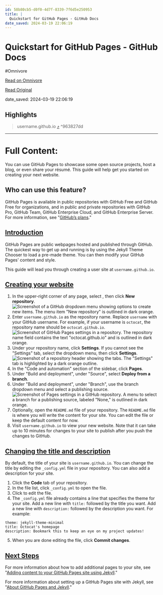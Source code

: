 ```yaml
---
id: 58b80cb5-d0f0-4d7f-8339-7f6d5e250953
title: |
  Quickstart for GitHub Pages - GitHub Docs
date_saved: 2024-03-19 22:06:19
---
```


# Quickstart for GitHub Pages - GitHub Docs
#Omnivore

[Read on Omnivore](https://omnivore.app/me/quickstart-for-git-hub-pages-git-hub-docs-18e599bff5e)

[Read Original](https://docs.github.com/en/pages/quickstart)

date_saved: 2024-03-19 22:06:19


## Highlights

> username.github.io [⤴️](https://omnivore.app/me/quickstart-for-git-hub-pages-git-hub-docs-18e599bff5e#963827dd-0d9d-45d2-9de6-dff6dc58febb)  ^963827dd


--- 

# Full Content: 

You can use GitHub Pages to showcase some open source projects, host a blog, or even share your résumé. This guide will help get you started on creating your next website.

## Who can use this feature?

GitHub Pages is available in public repositories with GitHub Free and GitHub Free for organizations, and in public and private repositories with GitHub Pro, GitHub Team, GitHub Enterprise Cloud, and GitHub Enterprise Server. For more information, see "[GitHub’s plans](https://docs.github.com/en/get-started/learning-about-github/githubs-plans)."

## [Introduction](#introduction)

GitHub Pages are public webpages hosted and published through GitHub. The quickest way to get up and running is by using the Jekyll Theme Chooser to load a pre-made theme. You can then modify your GitHub Pages' content and style.

This guide will lead you through creating a user site at `username.github.io`.

## [Creating your website](#creating-your-website)

1. In the upper-right corner of any page, select , then click **New repository**.  
![Screenshot of a GitHub dropdown menu showing options to create new items. The menu item "New repository" is outlined in dark orange.](https://proxy-prod.omnivore-image-cache.app/0x0,s6LZEQc5Mx3B2ZG8daua9q4-ksJA_0FvpOSuehodLRIw/https://docs.github.com/assets/cb-34248/images/help/repository/repo-create-global-nav-update.png)
2. Enter `username.github.io` as the repository name. Replace `username` with your GitHub username. For example, if your username is `octocat`, the repository name should be `octocat.github.io`.![Screenshot of GitHub Pages settings in a repository. The repository name field contains the text "octocat.github.io" and is outlined in dark orange.](https://proxy-prod.omnivore-image-cache.app/0x0,sQ9nXmxN0MVfCGKbW45NCyixQvA1IwQ56kWMfd0x8CXk/https://docs.github.com/assets/cb-48482/images/help/pages/create-repository-name-pages.png)
3. Under your repository name, click **Settings**. If you cannot see the "Settings" tab, select the  dropdown menu, then click **Settings**.  
![Screenshot of a repository header showing the tabs. The "Settings" tab is highlighted by a dark orange outline.](https://proxy-prod.omnivore-image-cache.app/0x0,sg3uLk5Xp8qvM4wlgxUmHP4WHv_2GqNYXHMCSp-rO_W0/https://docs.github.com/assets/cb-28266/images/help/repository/repo-actions-settings.png)
4. In the "Code and automation" section of the sidebar, click   **Pages**.
5. Under "Build and deployment", under "Source", select **Deploy from a branch**.
6. Under "Build and deployment", under "Branch", use the branch dropdown menu and select a publishing source.![Screenshot of Pages settings in a GitHub repository. A menu to select a branch for a publishing source, labeled "None," is outlined in dark orange.](https://proxy-prod.omnivore-image-cache.app/0x0,s4LIgHE-d7ovPU8h2iC4t70TUpyJDZgWZV82jfsNOrWI/https://docs.github.com/assets/cb-47267/images/help/pages/publishing-source-drop-down.png)
7. Optionally, open the `README.md` file of your repository. The `README.md` file is where you will write the content for your site. You can edit the file or keep the default content for now.
8. Visit `username.github.io` to view your new website. Note that it can take up to 10 minutes for changes to your site to publish after you push the changes to GitHub.

## [Changing the title and description](#changing-the-title-and-description)

By default, the title of your site is `username.github.io`. You can change the title by editing the `_config.yml` file in your repository. You can also add a description for your site.

1. Click the **Code** tab of your repository.
2. In the file list, click `_config.yml` to open the file.
3. Click to edit the file.
4. The `_config.yml` file already contains a line that specifies the theme for your site. Add a new line with `title:` followed by the title you want. Add a new line with `description:` followed by the description you want. For example:  
```applescript  
theme: jekyll-theme-minimal  
title: Octocat's homepage  
description: Bookmark this to keep an eye on my project updates!  
```
5. When you are done editing the file, click **Commit changes**.

## [Next Steps](#next-steps)

For more information about how to add additional pages to your site, see "[Adding content to your GitHub Pages site using Jekyll](https://docs.github.com/en/pages/setting-up-a-github-pages-site-with-jekyll/adding-content-to-your-github-pages-site-using-jekyll#about-content-in-jekyll-sites)."

For more information about setting up a GitHub Pages site with Jekyll, see "[About GitHub Pages and Jekyll](https://docs.github.com/en/pages/setting-up-a-github-pages-site-with-jekyll/about-github-pages-and-jekyll)."
